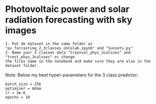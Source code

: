 # Photovoltaic power and solar radiation forecasting with sky images

```
1- Put de dataset in the same folder as "pv_forcasting_2_3classes_onColab.ipynb" and "Sunsets.py"
2- Name your 3 classes data "trainval_phys_3calsses" and "trest_phys_3calsses" or change
the files name in the notebook and make sure they are also in the dataset folder.
```

Note: Below my best hyper-parameters for the 3 class predictor:
```
batch_size = 256
optimizer = Adam
lr = 3e-6
epochs = 10
```
